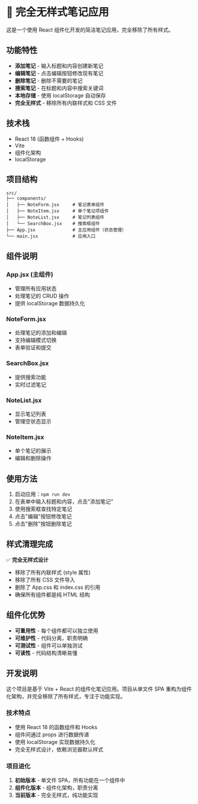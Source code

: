 # 📝 完全无样式笔记应用

这是一个使用 React 组件化开发的简洁笔记应用，完全移除了所有样式。

## 功能特性

- **添加笔记** - 输入标题和内容创建新笔记
- **编辑笔记** - 点击编辑按钮修改现有笔记
- **删除笔记** - 删除不需要的笔记
- **搜索笔记** - 在标题和内容中搜索关键词
- **本地存储** - 使用 localStorage 自动保存
- **完全无样式** - 移除所有内联样式和 CSS 文件

## 技术栈

- React 18 (函数组件 + Hooks)
- Vite
- 组件化架构
- localStorage

## 项目结构

```
src/
├── components/
│   ├── NoteForm.jsx     # 笔记表单组件
│   ├── NoteItem.jsx     # 单个笔记项组件
│   ├── NoteList.jsx     # 笔记列表组件
│   └── SearchBox.jsx    # 搜索框组件
├── App.jsx              # 主应用组件（状态管理）
└── main.jsx             # 应用入口
```

## 组件说明

### App.jsx (主组件)
- 管理所有应用状态
- 处理笔记的 CRUD 操作
- 提供 localStorage 数据持久化

### NoteForm.jsx
- 处理笔记的添加和编辑
- 支持编辑模式切换
- 表单验证和提交

### SearchBox.jsx
- 提供搜索功能
- 实时过滤笔记

### NoteList.jsx
- 显示笔记列表
- 管理空状态显示

### NoteItem.jsx
- 单个笔记的展示
- 编辑和删除操作

## 使用方法

1. 启动应用：`npm run dev`
2. 在表单中输入标题和内容，点击"添加笔记"
3. 使用搜索框查找特定笔记
4. 点击"编辑"按钮修改笔记
5. 点击"删除"按钮删除笔记

## 样式清理完成

✅ **完全无样式设计**
- 移除了所有内联样式 (style 属性)
- 移除了所有 CSS 文件导入
- 删除了 App.css 和 index.css 的引用
- 确保所有组件都是纯 HTML 结构

## 组件化优势

- **可重用性** - 每个组件都可以独立使用
- **可维护性** - 代码分离，职责明确
- **可测试性** - 组件可以单独测试
- **可读性** - 代码结构清晰易懂

## 开发说明

这个项目是基于 Vite + React 的组件化笔记应用。项目从单文件 SPA 重构为组件化架构，并完全移除了所有样式，专注于功能实现。

### 技术特点

- 使用 React 18 的函数组件和 Hooks
- 组件间通过 props 进行数据传递
- 使用 localStorage 实现数据持久化
- 完全无样式设计，依赖浏览器默认样式

### 项目进化

1. **初始版本** - 单文件 SPA，所有功能在一个组件中
2. **组件化版本** - 组件化架构，职责分离
3. **当前版本** - 完全无样式，纯功能实现

